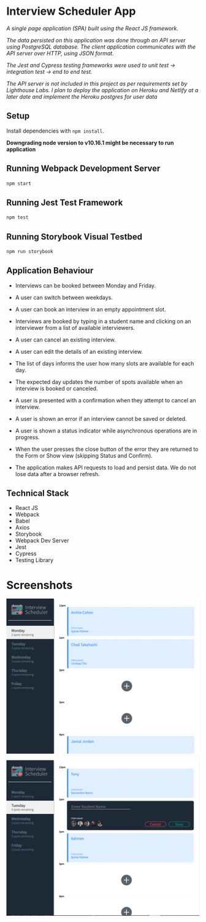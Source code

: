 # Interview Scheduler App

*A single page application (SPA) built using the React JS framework.* 

*The data persisted on this application was done through an API server using PostgreSQL database. The client application communicates with the API server over HTTP, using JSON format.*

*The Jest and Cypress testing frameworks were used to unit test -> integration test -> end to end test.*

*The API server is not included in this project as per requirements set by Lighthouse Labs. I plan to deploy the application on Heroku and Netlify at a later date and implement the Heroku postgres for user data*

## Setup

Install dependencies with `npm install`.

**Downgrading node version to v10.16.1 might be necessary to run application**

## Running Webpack Development Server

```sh
npm start
```

## Running Jest Test Framework

```sh
npm test
```

## Running Storybook Visual Testbed

```sh
npm run storybook
```
## Application Behaviour

- Interviews can be booked between Monday and Friday.

- A user can switch between weekdays.
- A user can book an interview in an empty appointment slot.

- Interviews are booked by typing in a student name and clicking on an interviewer from a list of available interviewers.

- A user can cancel an existing interview.

- A user can edit the details of an existing interview.

- The list of days informs the user how many slots are available for each day.

- The expected day updates the number of spots available when an interview is booked or canceled.

- A user is presented with a confirmation when they attempt to cancel an interview.

- A user is shown an error if an interview cannot be saved or deleted.

- A user is shown a status indicator while asynchronous operations are in progress.

- When the user presses the close button of the error they are returned to the Form or Show view (skipping Status and Confirm).

- The application makes API requests to load and persist data. We do not lose data after a browser refresh.

## Technical Stack

- React JS
- Webpack
- Babel
- Axios
- Storybook
- Webpack Dev Server
- Jest
- Cypress
- Testing Library

# Screenshots

!["Application-Form"](https://github.com/Tonyyuu2/Interview-Scheduler/blob/master/docs/Application%20Form.png?raw=true)

!["Adding Own Data"](https://github.com/Tonyyuu2/Interview-Scheduler/blob/master/docs/Adding%20Own%20Data.png?raw=true)